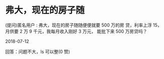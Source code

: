 # 弗大，现在的房子随

(提问)匿名用户 : 弗大，现在的房子随随便便就要 500 万的房 贷，利率上浮 15，月供要 2 万 9 千元，我每月收入刚好 3 万元， 能批下来 500 万房贷吗？

2018-07-12

回答：问题不大，ls 可以整(0 赞)